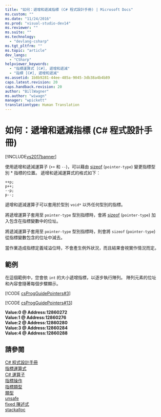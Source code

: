 ```yaml
---
title: "如何：遞增和遞減指標 (C# 程式設計手冊) | Microsoft Docs"
ms.custom: ""
ms.date: "11/24/2016"
ms.prod: "visual-studio-dev14"
ms.reviewer: ""
ms.suite: ""
ms.technology: 
  - "devlang-csharp"
ms.tgt_pltfrm: ""
ms.topic: "article"
dev_langs: 
  - "CSharp"
helpviewer_keywords: 
  - "指標運算式 [C#], 遞增和遞減"
  - "指標 [C#], 遞增和遞減"
ms.assetid: 1b8b9281-44ee-485a-9045-3db38a4b4b89
caps.latest.revision: 20
caps.handback.revision: 20
author: "BillWagner"
ms.author: "wiwagn"
manager: "wpickett"
translationtype: Human Translation
---
```

# 如何：遞增和遞減指標 (C# 程式設計手冊)
[!INCLUDE[vs2017banner](../../../csharp/includes/vs2017banner.md)]

使用遞增和遞減運算子 \(`++` 和 `--`\)，可以藉由 [sizeof](../../../csharp/language-reference/keywords/sizeof.md) \(`pointer-type`\) 變更指標型別 \* 指標的位置。  遞增和遞減運算式的格式如下：  
  
```  
++p;  
p++;  
--p;  
p--;  
```  
  
 遞增和遞減運算子可以套用於型別 `void*` 以外任何型別的指標。  
  
 將遞增運算子套用至 `pointer-type` 型別指標時，會將 [sizeof](../../../csharp/language-reference/keywords/sizeof.md) \(`pointer-type`\) 加入包含在指標變數中的位址。  
  
 將遞減運算子套用至 `pointer-type` 型別指標時，則會將 `sizeof` \(`pointer-type`\) 從指標變數包含的位址中減去。  
  
 當作業造成指標定義域溢位時，不會產生例外狀況，而且結果會視實作情況而定。  
  
## 範例  
 在這個範例中，您會依 `int` 的大小遞增指標，以逐步執行陣列。  陣列元素的位址和內容會隨著每個步驟顯示。  
  
 [!CODE [csProgGuidePointers#3](../CodeSnippet/VS_Snippets_VBCSharp/csProgGuidePointers#3)]  
  
 [!CODE [csProgGuidePointers#13](../CodeSnippet/VS_Snippets_VBCSharp/csProgGuidePointers#13)]  
  
  **Value:0 @ Address:12860272**  
**Value:1 @ Address:12860276**  
**Value:2 @ Address:12860280**  
**Value:3 @ Address:12860284**  
**Value:4 @ Address:12860288**   
## 請參閱  
 [C\# 程式設計手冊](../../../csharp/programming-guide/index.md)   
 [指標運算式](../../../csharp/programming-guide/unsafe-code-pointers/pointer-expressions.md)   
 [C\# 運算子](../../../csharp/language-reference/operators/index.md)   
 [指標操作](../../../csharp/programming-guide/unsafe-code-pointers/manipulating-pointers.md)   
 [指標類型](../../../csharp/programming-guide/unsafe-code-pointers/pointer-types.md)   
 [類型](../../../csharp/language-reference/keywords/types.md)   
 [unsafe](../../../csharp/language-reference/keywords/unsafe.md)   
 [fixed 陳述式](../../../csharp/language-reference/keywords/fixed-statement.md)   
 [stackalloc](../../../csharp/language-reference/keywords/stackalloc.md)